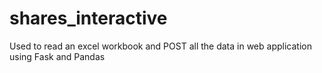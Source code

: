 # shares_interactive
Used to read an excel workbook and POST all the data in web application using Fask and Pandas
